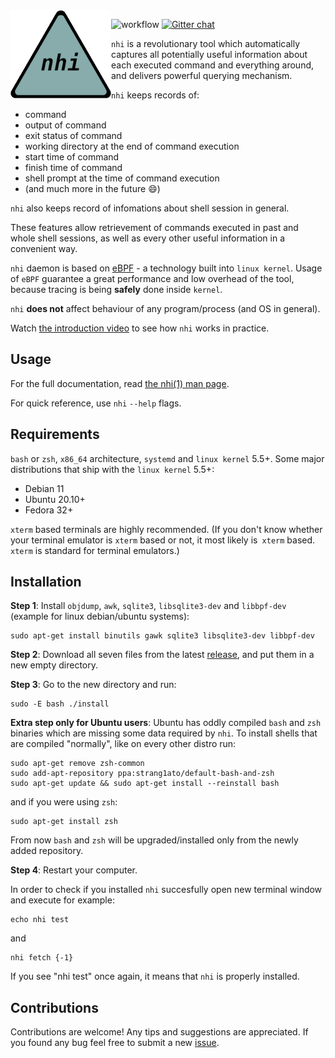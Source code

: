 <img src="doc/nhi-logo-200x200.png" align="left">

![workflow](https://github.com/strang1ato/nhi/actions/workflows/ci.yml/badge.svg)
[![Gitter chat](https://badges.gitter.im/gitterHQ/gitter.png)](https://gitter.im/nhi-project/community)

`nhi` is a revolutionary tool which automatically captures all potentially useful information
about each executed command and everything around, and delivers powerful querying mechanism.

`nhi` keeps records of:
- command
- output of command
- exit status of command
- working directory at the end of command execution
- start time of command
- finish time of command
- shell prompt at the time of command execution
- (and much more in the future :smile:)

`nhi` also keeps record of infomations about shell session in general.

These features allow retrievement of commands executed in past and whole shell sessions,
as well as every other useful information in a convenient way.

`nhi` daemon is based on [eBPF](https://ebpf.io/) - a technology built into `linux kernel`.
Usage of `eBPF` guarantee a great performance and low overhead of the tool, because tracing is being **safely** done inside `kernel`.

`nhi` **does not** affect behaviour of any program/process (and OS in general).

Watch [the introduction video](https://www.youtube.com/watch?v=i7F3fJdYXSs) to see how `nhi` works in practice.

## Usage
For the full documentation, read [the nhi(1) man page](https://htmlpreview.github.io/?https://github.com/strang1ato/nhi/blob/main/doc/nhi.1.html).

For quick reference, use `nhi` `--help` flags.

## Requirements
`bash` or `zsh`, `x86_64` architecture, `systemd` and `linux kernel` 5.5+.
Some major distributions that ship with the `linux kernel` 5.5+:
- Debian 11
- Ubuntu 20.10+
- Fedora 32+

`xterm` based terminals are highly recommended. (If you don't know whether your terminal emulator is `xterm` based or not, it most likely is` xterm` based. `xterm` is standard for terminal emulators.)

## Installation
**Step 1**: Install `objdump`, `awk`, `sqlite3`, `libsqlite3-dev` and `libbpf-dev` (example for linux debian/ubuntu systems):

    sudo apt-get install binutils gawk sqlite3 libsqlite3-dev libbpf-dev

**Step 2**: Download all seven files from the latest [release](https://github.com/strang1ato/nhi/releases), and put them in a new empty directory.

**Step 3**: Go to the new directory and run:

    sudo -E bash ./install

**Extra step only for Ubuntu users**:
Ubuntu has oddly compiled `bash` and `zsh` binaries which are missing some data required by `nhi`. To install shells that are compiled "normally", like on every other distro run:

    sudo apt-get remove zsh-common
    sudo add-apt-repository ppa:strang1ato/default-bash-and-zsh
    sudo apt-get update && sudo apt-get install --reinstall bash
    
and if you were using `zsh`:
    
    sudo apt-get install zsh

From now `bash` and `zsh` will be upgraded/installed only from the newly added repository.

**Step 4**: Restart your computer.

In order to check if you installed `nhi` succesfully open new terminal window and execute for example:

    echo nhi test

and

    nhi fetch {-1}

If you see "nhi test" once again, it means that `nhi` is properly installed.

## Contributions
Contributions are welcome! Any tips and suggestions are appreciated. If you found any bug feel free to submit a new [issue](https://github.com/strang1ato/nhi/issues).
